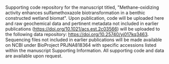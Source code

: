 Supporting code repository for the manuscript titled, "Methane-oxidizing activity enhances sulfamethoxazole biotransformation in a benthic constructed wetland biomat". Upon publication, code will be uploaded here and raw geochemical data and pertinent metadata not included in earlier publications (https://doi.org/10.1021/acs.est.2c03566) will be uploaded to the following data repository: https://doi.org/10.25740/yj017kq3463. Sequencing files not included in earlier publications will be made available on NCBI under BioProject PRJNA818364 with specific accessions listed within the manuscript Supporting Information. All supporting code and data are available upon request.
